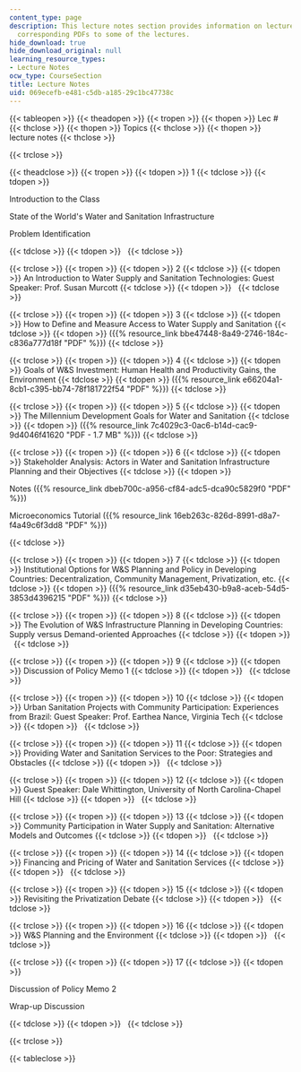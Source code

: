 ```yaml
---
content_type: page
description: This lecture notes section provides information on lecture topics with
  corresponding PDFs to some of the lectures.
hide_download: true
hide_download_original: null
learning_resource_types:
- Lecture Notes
ocw_type: CourseSection
title: Lecture Notes
uid: 069ecefb-e481-c5db-a185-29c1bc47738c
---
```


{{< tableopen >}}
{{< theadopen >}}
{{< tropen >}}
{{< thopen >}}
Lec #
{{< thclose >}}
{{< thopen >}}
Topics
{{< thclose >}}
{{< thopen >}}
lecture notes
{{< thclose >}}

{{< trclose >}}

{{< theadclose >}}
{{< tropen >}}
{{< tdopen >}}
1
{{< tdclose >}}
{{< tdopen >}}


Introduction to the Class

State of the World's Water and Sanitation Infrastructure

Problem Identification


{{< tdclose >}}
{{< tdopen >}}
 
{{< tdclose >}}

{{< trclose >}}
{{< tropen >}}
{{< tdopen >}}
2
{{< tdclose >}}
{{< tdopen >}}
An Introduction to Water Supply and Sanitation Technologies: Guest Speaker: Prof. Susan Murcott
{{< tdclose >}}
{{< tdopen >}}
 
{{< tdclose >}}

{{< trclose >}}
{{< tropen >}}
{{< tdopen >}}
3
{{< tdclose >}}
{{< tdopen >}}
How to Define and Measure Access to Water Supply and Sanitation
{{< tdclose >}}
{{< tdopen >}}
({{% resource_link bbe47448-8a49-2746-184c-c836a777d18f "PDF" %}})
{{< tdclose >}}

{{< trclose >}}
{{< tropen >}}
{{< tdopen >}}
4
{{< tdclose >}}
{{< tdopen >}}
Goals of W&S Investment: Human Health and Productivity Gains, the Environment
{{< tdclose >}}
{{< tdopen >}}
({{% resource_link e66204a1-8cb1-c395-bb74-78f181722f54 "PDF" %}})
{{< tdclose >}}

{{< trclose >}}
{{< tropen >}}
{{< tdopen >}}
5
{{< tdclose >}}
{{< tdopen >}}
The Millennium Development Goals for Water and Sanitation
{{< tdclose >}}
{{< tdopen >}}
({{% resource_link 7c4029c3-0ac6-b14d-cac9-9d4046f41620 "PDF - 1.7 MB" %}})
{{< tdclose >}}

{{< trclose >}}
{{< tropen >}}
{{< tdopen >}}
6
{{< tdclose >}}
{{< tdopen >}}
Stakeholder Analysis: Actors in Water and Sanitation Infrastructure Planning and their Objectives
{{< tdclose >}}
{{< tdopen >}}


Notes ({{% resource_link dbeb700c-a956-cf84-adc5-dca90c5829f0 "PDF" %}})

Microeconomics Tutorial ({{% resource_link 16eb263c-826d-8991-d8a7-f4a49c6f3dd8 "PDF" %}})


{{< tdclose >}}

{{< trclose >}}
{{< tropen >}}
{{< tdopen >}}
7
{{< tdclose >}}
{{< tdopen >}}
Institutional Options for W&S Planning and Policy in Developing Countries: Decentralization, Community Management, Privatization, etc.
{{< tdclose >}}
{{< tdopen >}}
({{% resource_link d35eb430-b9a8-aceb-54d5-3853d4396215 "PDF" %}})
{{< tdclose >}}

{{< trclose >}}
{{< tropen >}}
{{< tdopen >}}
8
{{< tdclose >}}
{{< tdopen >}}
The Evolution of W&S Infrastructure Planning in Developing Countries: Supply versus Demand-oriented Approaches
{{< tdclose >}}
{{< tdopen >}}
 
{{< tdclose >}}

{{< trclose >}}
{{< tropen >}}
{{< tdopen >}}
9
{{< tdclose >}}
{{< tdopen >}}
Discussion of Policy Memo 1
{{< tdclose >}}
{{< tdopen >}}
 
{{< tdclose >}}

{{< trclose >}}
{{< tropen >}}
{{< tdopen >}}
10
{{< tdclose >}}
{{< tdopen >}}
Urban Sanitation Projects with Community Participation: Experiences from Brazil: Guest Speaker: Prof. Earthea Nance, Virginia Tech
{{< tdclose >}}
{{< tdopen >}}
 
{{< tdclose >}}

{{< trclose >}}
{{< tropen >}}
{{< tdopen >}}
11
{{< tdclose >}}
{{< tdopen >}}
Providing Water and Sanitation Services to the Poor: Strategies and Obstacles
{{< tdclose >}}
{{< tdopen >}}
 
{{< tdclose >}}

{{< trclose >}}
{{< tropen >}}
{{< tdopen >}}
12
{{< tdclose >}}
{{< tdopen >}}
Guest Speaker: Dale Whittington, University of North Carolina-Chapel Hill
{{< tdclose >}}
{{< tdopen >}}
 
{{< tdclose >}}

{{< trclose >}}
{{< tropen >}}
{{< tdopen >}}
13
{{< tdclose >}}
{{< tdopen >}}
Community Participation in Water Supply and Sanitation: Alternative Models and Outcomes
{{< tdclose >}}
{{< tdopen >}}
 
{{< tdclose >}}

{{< trclose >}}
{{< tropen >}}
{{< tdopen >}}
14
{{< tdclose >}}
{{< tdopen >}}
Financing and Pricing of Water and Sanitation Services
{{< tdclose >}}
{{< tdopen >}}
 
{{< tdclose >}}

{{< trclose >}}
{{< tropen >}}
{{< tdopen >}}
15
{{< tdclose >}}
{{< tdopen >}}
Revisiting the Privatization Debate
{{< tdclose >}}
{{< tdopen >}}
 
{{< tdclose >}}

{{< trclose >}}
{{< tropen >}}
{{< tdopen >}}
16
{{< tdclose >}}
{{< tdopen >}}
W&S Planning and the Environment
{{< tdclose >}}
{{< tdopen >}}
 
{{< tdclose >}}

{{< trclose >}}
{{< tropen >}}
{{< tdopen >}}
17
{{< tdclose >}}
{{< tdopen >}}


Discussion of Policy Memo 2

Wrap-up Discussion


{{< tdclose >}}
{{< tdopen >}}
 
{{< tdclose >}}

{{< trclose >}}

{{< tableclose >}}